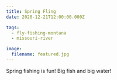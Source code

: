 ```yaml
---
title: Spring Fling
date: 2020-12-21T12:00:00.000Z

tags:
  - fly-fishing-montana
  - missouri-river

image:
  filename: featured.jpg
---
```


Spring fishing is fun! Big fish and big water!
